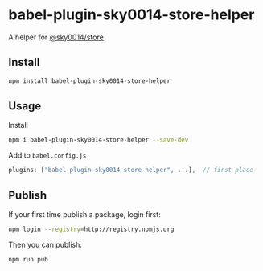 # babel-plugin-sky0014-store-helper

A helper for [@sky0014/store](https://github.com/sky0014/store)

## Install

```bash
npm install babel-plugin-sky0014-store-helper
```

## Usage

Install

```bash
npm i babel-plugin-sky0014-store-helper --save-dev
```

Add to `babel.config.js`

```js
plugins: ["babel-plugin-sky0014-store-helper", ...],  // first place
```

## Publish

If your first time publish a package, login first:

```bash
npm login --registry=http://registry.npmjs.org
```

Then you can publish:

```bash
npm run pub
```
